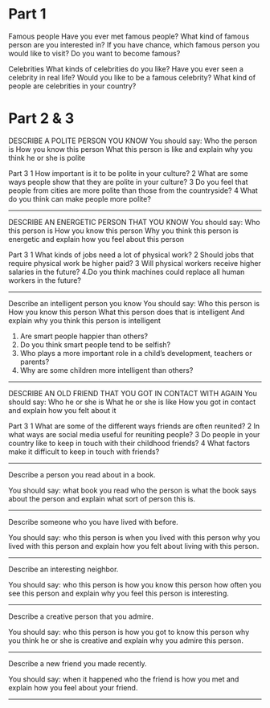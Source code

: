Part 1
======

Famous people
Have you ever met famous people?
What kind of famous person are you interested in?
If you have chance, which famous person you would like to visit?
Do you want to become famous?


Celebrities
What kinds of celebrities do you like?
Have you ever seen a celebrity in real life?
Would you like to be a famous celebrity?
What kind of people are celebrities in your country?


Part 2 & 3
======

DESCRIBE A POLITE PERSON YOU KNOW
You should say:
Who the person is
How you know this person
What this person is like
and explain why you think he or she is polite

Part 3
1 How important is it to be polite in your culture?
2 What are some ways people show that they are polite in your culture?
3 Do you feel that people from cities are more polite than those from the countryside?
4 What do you think can make people more polite?

--- 


DESCRIBE AN ENERGETIC PERSON THAT YOU KNOW
You should say:
Who this person is
How you know this person
Why you think this person is energetic
and explain how you feel about this person

Part 3
1 What kinds of jobs need a lot of physical work?
2 Should jobs that require physical work be higher paid?
3 Will physical workers receive higher salaries in the future?
4.Do you think machines could replace all human workers in the future?

---

Describe an intelligent person you know
You should say:
Who this person is
How you know this person
What this person does that is intelligent
And explain why you think this person is intelligent

1) Are smart people happier than others?
2) Do you think smart people tend to be selfish?
3) Who plays a more important role in a child’s development, teachers or parents?
4) Why are some children more intelligent than others?


---

DESCRIBE AN OLD FRIEND THAT YOU GOT IN CONTACT WITH AGAIN
You should say:
Who he or she is
What he or she is like
How you got in contact
and explain how you felt about it

Part 3
1 What are some of the different ways friends are often reunited?
2 In what ways are social media useful for reuniting people?
3 Do people in your country like to keep in touch with their childhood friends?
4 What factors make it difficult to keep in touch with friends?




---

Describe a person you read about in a book.

You should say:
what book you read
who the person is
what the book says about the person
and explain what sort of person this is.

---

Describe someone who you have lived with before.

You should say:
who this person is
when you lived with this person
why you lived with this person
and explain how you felt about living with this person.

---

Describe an interesting neighbor.

You should say:
who this person is
how you know this person
how often you see this person
and explain why you feel this person is interesting.

---

Describe a creative person that you admire.

You should say:
who this person is
how you got to know this person
why you think he or she is creative
and explain why you admire this person.

---

Describe a new friend you made recently.

You should say:
when it happened
who the friend is
how you met
and explain how you feel about your friend.

---
